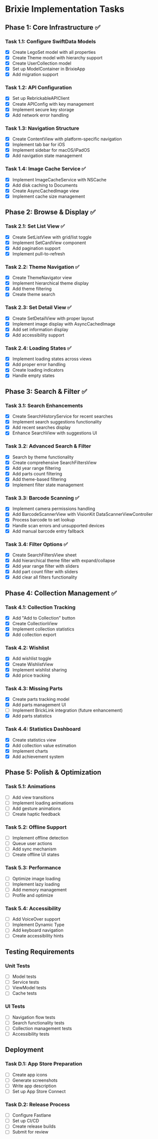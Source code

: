 # Brixie Implementation Tasks

## Phase 1: Core Infrastructure ✅

### Task 1.1: Configure SwiftData Models
- [x] Create LegoSet model with all properties
- [x] Create Theme model with hierarchy support
- [x] Create UserCollection model
- [x] Set up ModelContainer in BrixieApp
- [x] Add migration support

### Task 1.2: API Configuration
- [x] Set up RebrickableAPIClient
- [x] Create APIConfig with key management
- [x] Implement secure key storage
- [x] Add network error handling

### Task 1.3: Navigation Structure
- [x] Create ContentView with platform-specific navigation
- [x] Implement tab bar for iOS
- [x] Implement sidebar for macOS/iPadOS
- [x] Add navigation state management

### Task 1.4: Image Cache Service ✅
- [x] Implement ImageCacheService with NSCache
- [x] Add disk caching to Documents
- [x] Create AsyncCachedImage view
- [x] Implement cache size management

## Phase 2: Browse & Display ✅

### Task 2.1: Set List View ✅
- [x] Create SetListView with grid/list toggle
- [x] Implement SetCardView component
- [x] Add pagination support
- [x] Implement pull-to-refresh

### Task 2.2: Theme Navigation ✅
- [x] Create ThemeNavigator view
- [x] Implement hierarchical theme display
- [x] Add theme filtering
- [x] Create theme search

### Task 2.3: Set Detail View ✅
- [x] Create SetDetailView with proper layout
- [x] Implement image display with AsyncCachedImage
- [x] Add set information display
- [x] Add accessibility support

### Task 2.4: Loading States ✅
- [x] Implement loading states across views
- [x] Add proper error handling
- [x] Create loading indicators
- [x] Handle empty states

## Phase 3: Search & Filter ✅

### Task 3.1: Search Enhancements

- [x] Create SearchHistoryService for recent searches
- [x] Implement search suggestions functionality
- [x] Add recent searches display
- [x] Enhance SearchView with suggestions UI

### Task 3.2: Advanced Search & Filter

- [x] Search by theme functionality
- [x] Create comprehensive SearchFiltersView
- [x] Add year range filtering
- [x] Add parts count filtering
- [x] Add theme-based filtering
- [x] Implement filter state management

### Task 3.3: Barcode Scanning ✅

- [x] Implement camera permissions handling
- [x] Add BarcodeScannerView with VisionKit DataScannerViewController
- [x] Process barcode to set lookup
- [x] Handle scan errors and unsupported devices
- [x] Add manual barcode entry fallback

### Task 3.4: Filter Options ✅

- [x] Create SearchFiltersView sheet
- [x] Add hierarchical theme filter with expand/collapse
- [x] Add year range filter with sliders
- [x] Add part count filter with sliders
- [x] Add clear all filters functionality

## Phase 4: Collection Management ✅

### Task 4.1: Collection Tracking
- [x] Add "Add to Collection" button
- [x] Create CollectionView
- [x] Implement collection statistics
- [x] Add collection export

### Task 4.2: Wishlist
- [x] Add wishlist toggle
- [x] Create WishlistView
- [x] Implement wishlist sharing
- [x] Add price tracking

### Task 4.3: Missing Parts
- [x] Create parts tracking model
- [x] Add parts management UI
- [ ] Implement BrickLink integration (future enhancement)
- [x] Add parts statistics

### Task 4.4: Statistics Dashboard
- [x] Create statistics view
- [x] Add collection value estimation
- [x] Implement charts
- [x] Add achievement system

## Phase 5: Polish & Optimization

### Task 5.1: Animations
- [ ] Add view transitions
- [ ] Implement loading animations
- [ ] Add gesture animations
- [ ] Create haptic feedback

### Task 5.2: Offline Support
- [ ] Implement offline detection
- [ ] Queue user actions
- [ ] Add sync mechanism
- [ ] Create offline UI states

### Task 5.3: Performance
- [ ] Optimize image loading
- [ ] Implement lazy loading
- [ ] Add memory management
- [ ] Profile and optimize

### Task 5.4: Accessibility
- [ ] Add VoiceOver support
- [ ] Implement Dynamic Type
- [ ] Add keyboard navigation
- [ ] Create accessibility hints

## Testing Requirements

### Unit Tests
- [ ] Model tests
- [ ] Service tests
- [ ] ViewModel tests
- [ ] Cache tests

### UI Tests
- [ ] Navigation flow tests
- [ ] Search functionality tests
- [ ] Collection management tests
- [ ] Accessibility tests

## Deployment

### Task D.1: App Store Preparation
- [ ] Create app icons
- [ ] Generate screenshots
- [ ] Write app description
- [ ] Set up App Store Connect

### Task D.2: Release Process
- [ ] Configure Fastlane
- [ ] Set up CI/CD
- [ ] Create release builds
- [ ] Submit for review
